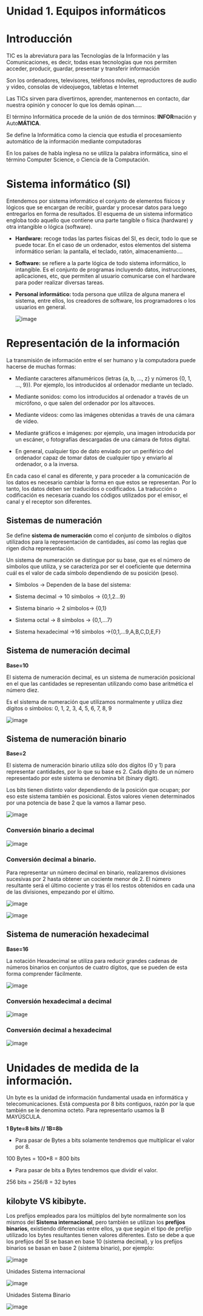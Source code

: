 # Unidad 1. Equipos informáticos

# Introducción

TIC es la abreviatura para las Tecnologías de la Información y las Comunicaciones, es decir, todas esas tecnologías que nos permiten
acceder, producir, guardar, presentar y transferir información

Son los ordenadores, televisores, teléfonos móviles, reproductores de audio y video, consolas de videojuegos, tabletas e Internet

Las TICs sirven para divertirnos, aprender, mantenernos en contacto, dar nuestra opinión y conocer lo que los demás opinan.....

El término Informática procede de la unión de dos términos: **INFOR**mación y Auto**MÁTICA**.

Se define la Informática como la ciencia que estudia el procesamiento automático de la información mediante computadoras

En los países de habla inglesa no se utiliza la palabra informática, sino el término Computer Science, o Ciencia de la Computación.

# Sistema informático (SI)

Entendemos por sistema informático el conjunto de elementos físicos y lógicos que se encargan de recibir, guardar y procesar datos para luego entregarlos en forma de resultados. El esquema de un sistema informático engloba todo aquello que contiene una parte tangible o física (hardware) y otra intangible  o lógica (software).​

* **Hardware:** recoge todas las partes físicas del SI, es decir, todo lo que se puede tocar. En el caso de un ordenador, estos elementos del sistema informático serían: la pantalla, el teclado, ratón, almacenamiento....​

* **Software:** se refiere a la parte lógica de todo sistema informático, lo intangible. Es el conjunto de programas incluyendo datos, instrucciones, aplicaciones, etc, que permiten al usuario comunicarse con el hardware para poder realizar diversas tareas.​

* **Personal informático:** toda persona que utiliza de alguna manera el sistema, entre ellos, los creadores de software, los programadores o los usuarios en general.​

  ![image](https://github.com/user-attachments/assets/664a2ae1-8825-47d1-8166-5395d128f893)

# Representación de la información

La transmisión de información entre el ser humano y la computadora puede hacerse de muchas formas:​

* Mediante caracteres alfanuméricos (letras {a, b, ..., z} y números {0, 1, ..., 9}). Por ejemplo, los introducidos al ordenador mediante un teclado.​

* Mediante sonidos: como los introducidos al ordenador a través de un micrófono, o que salen del ordenador por los altavoces.​

* Mediante vídeos: como las imágenes obtenidas a través de una cámara de vídeo.​

* Mediante gráficos e imágenes: por ejemplo, una imagen introducida por un escáner, o fotografías descargadas de una cámara de fotos digital.​

* En general, cualquier tipo de dato enviado por un periférico del ordenador capaz de tomar datos de cualquier tipo y enviarlo al ordenador, o a la inversa.​

En cada caso el canal es diferente, y para proceder a la comunicación de los datos es necesario cambiar la forma en que estos se representan. Por lo tanto, los datos deben ser traducidos o codificados. La traducción o codificación es necesaria cuando los códigos utilizados por el emisor, el canal y el receptor son diferentes.​

## Sistemas de numeración

Se define **sistema de numeración** como el conjunto de símbolos o dígitos utilizados para la representación de cantidades, así como las reglas que rigen dicha representación.​

Un sistema de numeración se distingue por su base, que es el número de símbolos que utiliza, y se caracteriza por ser el coeficiente que determina cuál es el valor de cada símbolo dependiendo de su posición (peso).​

- Símbolos → Dependen de la base del sistema:​

- Sistema decimal → 10 símbolos → {0,1,2...9}​

- Sistema binario → 2 símbolos→ {0,1}​

- Sistema octal → 8 símbolos → {0,1,...7}​

- Sistema hexadecimal →16 símbolos →{0,1,...9,A,B,C,D,E,F}​​

## Sistema de numeración decimal

**Base=10**

El sistema de numeración decimal, es un sistema de numeración posicional en el que las cantidades se representan utilizando como base aritmética el número diez. ​

Es el sistema de numeración que utilizamos normalmente y utiliza diez dígitos o símbolos: 0, 1, 2, 3, 4, 5, 6, 7, 8, 9​

![image](https://github.com/user-attachments/assets/e465d908-8889-43a2-b6e9-873c01bacca3)

## Sistema de numeración binario

**Base=2**

El sistema de numeración binario utiliza sólo dos dígitos (0 y 1) para representar cantidades, por lo que su base es 2. Cada dígito de un número representado por este sistema se denomina bit (binary digit).​

Los bits tienen distinto valor dependiendo de la posición que ocupan; por eso este sistema también es posicional. Estos valores vienen determinados por una potencia de base 2 que la vamos a llamar peso.

![image](https://github.com/user-attachments/assets/30f2fbd4-f864-4f60-8dfb-0367883f2390)

### Conversión binario a decimal 

![image](https://github.com/user-attachments/assets/fe9c391d-4391-4d18-900e-b75b47d2d89f)

### Conversión decimal a binario.

Para representar un número decimal  en binario, realizaremos divisiones sucesivas por 2 hasta obtener un cociente menor de 2.​ El número resultante será el último cociente y tras él los restos obtenidos en cada una de las divisiones, empezando por el último.​

![image](https://github.com/user-attachments/assets/1fe2a142-c188-48c1-9874-020eb2e28482)


![image](https://github.com/user-attachments/assets/926b216f-0514-4c97-b057-c0926b9e2e7d)

## Sistema de numeración hexadecimal

**Base=16**

La notación Hexadecimal se utiliza para reducir grandes cadenas de números binarios en conjuntos de cuatro dígitos, que se pueden de esta forma comprender fácilmente.

![image](https://github.com/user-attachments/assets/d17c9672-c4dd-4134-8543-9f9c581c1959)

### Conversión hexadecimal a decimal

![image](https://github.com/user-attachments/assets/74f3275e-b89c-4e2d-b348-40a6050e074a)

### Conversión decimal a hexadecimal

![image](https://github.com/user-attachments/assets/21d6eb8f-8f72-4dab-8689-1a2df6e3be90)

# Unidades de medida de la información.

Un byte es la unidad de información fundamental usada en informática y telecomunicaciones. Está compuesta por 8 bits contiguos, razón por la que también se le denomina octeto. Para representarlo usamos la B MAYÚSCULA.​ 

**1 Byte=8 bits // 1B=8b**



* Para pasar de Bytes a bits solamente tendremos que multiplicar el valor por 8.​

100 Bytes = 100*8 = 800 bits


* Para pasar de bits a Bytes tendremos que dividir el valor.​

256 bits = 256/8 = 32 bytes

## kilobyte VS kibibyte.​

Los prefijos empleados para los múltiplos del byte normalmente son los mismos del **Sistema internacional**, pero también se utilizan los **prefijos binarios**, existiendo diferencias entre ellos, ya que según el tipo de prefijo utilizado los bytes resultantes tienen valores diferentes.​ Esto se debe a que los prefijos del SI se basan en base 10 (sistema decimal), y los prefijos binarios se basan en base 2 (sistema binario), por ejemplo:​

![image](https://github.com/user-attachments/assets/b42f074d-96be-4de9-ab06-1f7a559ada44)

Unidades Sistema internacional

![image](https://github.com/user-attachments/assets/22308a20-9fd7-46b3-b301-ef9f5516f7c0)

Unidades Sistema Binario

![image](https://github.com/user-attachments/assets/884d16d6-3e97-4630-bab1-24fd230f181a)



